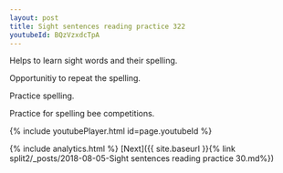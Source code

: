 ```yaml
---
layout: post
title: Sight sentences reading practice 322
youtubeId: BQzVzxdcTpA
---
```

 
 
Helps to learn sight words and their spelling.

Opportunitiy to repeat the spelling. 

Practice spelling. 
 
Practice for spelling bee competitions. 
 
{% include youtubePlayer.html id=page.youtubeId %}
 
 
{% include analytics.html %} 
[Next]({{ site.baseurl }}{% link  split2/_posts/2018-08-05-Sight sentences reading practice 30.md%})
 
